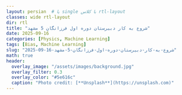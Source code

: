 ```yaml
---
layout: persian  # یا single با کلاس rtl-layout
classes: wide rtl-layout
dir: rtl
title: "شروع به کار دبیرستان دوره اول فرزانگان 5 مشهد"
date: 2025-09-16
categories: [Physics, Machine Learning]
tags: [Bias, Machine Learning]
slug: "2025-09-16-شروع-به-کار-دبیرستان-دوره-اول-فرزانگان-5-مشهد"
math: true
header:
  overlay_image: "/assets/images/background.jpg"
  overlay_filter: 0.3
  overlay_color: "#5e616c"
  caption: "Photo credit: [**Unsplash**](https://unsplash.com)"
---
```




